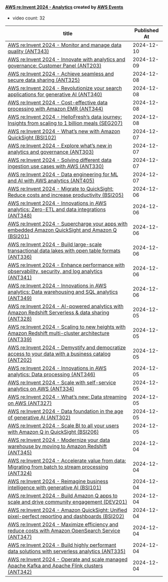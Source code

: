 

#### [AWS re:Invent 2024 - Analytics](https://www.youtube.com/playlist?list=PL2yQDdvlhXf-8Xf_C2hJKEBbHPPr6q8Fo) created by [AWS Events](https://www.youtube.com/channel/UCdoadna9HFHsxXWhafhNvKw)

* video count: 32 

| title                                                                                                                                               | Published At |
| --------------------------------------------------------------------------------------------------------------------------------------------------- | ------------ |
| [AWS re:Invent 2024 - Monitor and manage data quality (ANT343)](https://www.youtube.com/watch?v=da5oBKEfJj8)                                        | 2024-12-10   |
| [AWS re:Invent 2024 - Innovate with analytics and governance: Customer Panel (ANT203)](https://www.youtube.com/watch?v=CgxQtmYEuzU)                 | 2024-12-09   |
| [AWS re:Invent 2024 - Achieve seamless and secure data sharing (ANT325)](https://www.youtube.com/watch?v=VFQjR2JQCQM)                               | 2024-12-08   |
| [AWS re:Invent 2024 - Revolutionize your search applications for generative AI (ANT340)](https://www.youtube.com/watch?v=89NHOTlK63Q)               | 2024-12-08   |
| [AWS re:Invent 2024 - Cost-effective data processing with Amazon EMR (ANT344)](https://www.youtube.com/watch?v=VU2HYISFkdc)                         | 2024-12-08   |
| [AWS re:Invent 2024 - HelloFresh’s data journey: Insights from scaling to 1 billion meals (SEG207)](https://www.youtube.com/watch?v=MEr5maa1aK4)    | 2024-12-08   |
| [AWS re:Invent 2024 - What’s new with Amazon QuickSight  (BSI102)](https://www.youtube.com/watch?v=FylghJoo9xs)                                     | 2024-12-07   |
| [AWS re:Invent 2024 - Explore what’s new in analytics and governance (ANT303)](https://www.youtube.com/watch?v=6fpOE0I12dU)                         | 2024-12-07   |
| [AWS re:Invent 2024 - Solving different data ingestion use cases with AWS (ANT330)](https://www.youtube.com/watch?v=pF0xd3qoh_A)                    | 2024-12-07   |
| [AWS re:Invent 2024 - Data engineering for ML and AI with AWS analytics (ANT405)](https://www.youtube.com/watch?v=bezVijrUztA)                      | 2024-12-07   |
| [AWS re:Invent 2024 - Migrate to QuickSight: Reduce costs and increase productivity (BSI205)](https://www.youtube.com/watch?v=N2avx9kpDDQ)          | 2024-12-06   |
| [AWS re:Invent 2024 - Innovations in AWS analytics: Zero-ETL and data integrations (ANT348)](https://www.youtube.com/watch?v=lYE8CLF63no)           | 2024-12-06   |
| [AWS re:Invent 2024 - Supercharge your apps with embedded Amazon QuickSight and Amazon Q (BSI201)](https://www.youtube.com/watch?v=U0J7XX6yAW8)     | 2024-12-06   |
| [AWS re:Invent 2024 - Build large-scale transactional data lakes with open table formats (ANT336)](https://www.youtube.com/watch?v=sEFrUIiQ5II)     | 2024-12-06   |
| [AWS re:Invent 2024 - Enhance performance with observability, security, and log analytics (ANT341)](https://www.youtube.com/watch?v=l5SdPKqOLHU)    | 2024-12-06   |
| [AWS re:Invent 2024 - Innovations in AWS analytics: Data warehousing and SQL analytics (ANT349)](https://www.youtube.com/watch?v=olt9xLuTxEc)       | 2024-12-06   |
| [AWS re:Invent 2024 - AI-powered analytics with Amazon Redshift Serverless & data sharing (ANT328)](https://www.youtube.com/watch?v=PZU6HCyKYnU)    | 2024-12-05   |
| [AWS re:Invent 2024 - Scaling to new heights with Amazon Redshift multi-cluster architecture (ANT339)](https://www.youtube.com/watch?v=NUEwUe5nE18) | 2024-12-05   |
| [AWS re:Invent 2024 - Demystify and democratize access to your data with a business catalog (ANT202)](https://www.youtube.com/watch?v=ETf_B_Rm2C4)  | 2024-12-05   |
| [AWS re:Invent 2024 - Innovations in AWS analytics: Data processing (ANT346)](https://www.youtube.com/watch?v=Rh9drjWqTwI)                          | 2024-12-05   |
| [AWS re:Invent 2024 - Scale with self-service analytics on AWS (ANT334)](https://www.youtube.com/watch?v=fbPOshzWSk8)                               | 2024-12-05   |
| [AWS re:Invent 2024 - What’s new: Data streaming on AWS (ANT327)](https://www.youtube.com/watch?v=N_fuloZuoSU)                                      | 2024-12-05   |
| [AWS re:Invent 2024 - Data foundation in the age of generative AI (ANT302)](https://www.youtube.com/watch?v=80ImA4-zycw)                            | 2024-12-05   |
| [AWS re:Invent 2024 - Scale BI to all your users with Amazon Q in QuickSight (BSI206)](https://www.youtube.com/watch?v=8WnKICbB-Jo)                 | 2024-12-05   |
| [AWS re:Invent 2024 - Modernize your data warehouse by moving to Amazon Redshift (ANT345)](https://www.youtube.com/watch?v=9qtvMQ5kiHo)             | 2024-12-04   |
| [AWS re:Invent 2024 - Accelerate value from data: Migrating from batch to stream processing (ANT324)](https://www.youtube.com/watch?v=QfmyXWLp-hY)  | 2024-12-04   |
| [AWS re:Invent 2024 - Reimagine business intelligence with generative AI (BSI101)](https://www.youtube.com/watch?v=tQP13n3wmeI)                     | 2024-12-04   |
| [AWS re:Invent 2024 - Build Amazon Q apps to scale and drive community engagement (DEV201)](https://www.youtube.com/watch?v=A9wFDUH0vBY)            | 2024-12-04   |
| [AWS re:Invent 2024 - Amazon QuickSight: Unified pixel-perfect reporting and dashboards (BSI202)](https://www.youtube.com/watch?v=D9kPJbAn5rQ)      | 2024-12-04   |
| [AWS re:Invent 2024 - Maximize efficiency and reduce costs with Amazon OpenSearch Service (ANT347)](https://www.youtube.com/watch?v=QOljfEoYbfY)    | 2024-12-04   |
| [AWS re:Invent 2024 - Build highly performant data solutions with serverless analytics (ANT335)](https://www.youtube.com/watch?v=EDJxQFUpMLs)       | 2024-12-04   |
| [AWS re:Invent 2024 - Operate and scale managed Apache Kafka and Apache Flink clusters (ANT342)](https://www.youtube.com/watch?v=tFU99W1H8D0)       | 2024-12-04   |